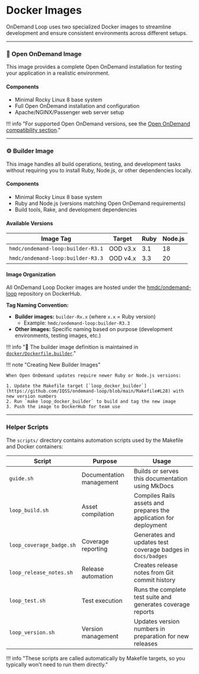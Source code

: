 # Docker Images

OnDemand Loop uses two specialized Docker images to streamline development and ensure consistent environments across different setups.

---

### 🐳 Open OnDemand Image

This image provides a complete Open OnDemand installation for testing your application in a realistic environment.

#### Components
- Minimal Rocky Linux 8 base system
- Full Open OnDemand installation and configuration
- Apache/NGINX/Passenger web server setup

!!! info "For supported Open OnDemand versions, see the [Open OnDemand compatibility section](./ood.md)."

---

### ⚙️ Builder Image

This image handles all build operations, testing, and development tasks without requiring you to install Ruby, Node.js, or other dependencies locally.

#### Components
- Minimal Rocky Linux 8 base system
- Ruby and Node.js (versions matching Open OnDemand requirements)
- Build tools, Rake, and development dependencies

#### Available Versions

| Image Tag | Target | Ruby | Node.js |
|-----------|--------|------|---------|
| `hmdc/ondemand-loop:builder-R3.1` | OOD v3.x | 3.1 | 18 |
| `hmdc/ondemand-loop:builder-R3.3` | OOD v4.x | 3.3 | 20 |

#### Image Organization
All OnDemand Loop Docker images are hosted under the [hmdc/ondemand-loop](https://hub.docker.com/r/hmdc/ondemand-loop/tags) repository on DockerHub.

**Tag Naming Convention:**

- **Builder images:** `builder-Rx.x` (where `x.x` = Ruby version)
    - Example: `hmdc/ondemand-loop:builder-R3.3`
- **Other images:** Specific naming based on purpose (development environments, testing images, etc.)

!!! info "🔧 The builder image definition is maintained in [`docker/Dockerfile.builder`](https://github.com/IQSS/ondemand-loop/blob/main/docker/Dockerfile.builder)."

!!! note "Creating New Builder Images"

    When Open OnDemand updates require newer Ruby or Node.js versions:
    
    1. Update the Makefile target [`loop_docker_builder`](https://github.com/IQSS/ondemand-loop/blob/main/Makefile#L28) with new version numbers
    2. Run `make loop_docker_builder` to build and tag the new image
    3. Push the image to DockerHub for team use

---

### Helper Scripts

The `scripts/` directory contains automation scripts used by the Makefile and Docker containers:

| Script | Purpose | Usage |
|--------|---------|-------|
| `guide.sh` | Documentation management | Builds or serves this documentation using MkDocs |
| `loop_build.sh` | Asset compilation | Compiles Rails assets and prepares the application for deployment |
| `loop_coverage_badge.sh` | Coverage reporting | Generates and updates test coverage badges in `docs/badges` |
| `loop_release_notes.sh` | Release automation | Creates release notes from Git commit history |
| `loop_test.sh` | Test execution | Runs the complete test suite and generates coverage reports |
| `loop_version.sh` | Version management | Updates version numbers in preparation for new releases |

!!! info "These scripts are called automatically by Makefile targets, so you typically won't need to run them directly."